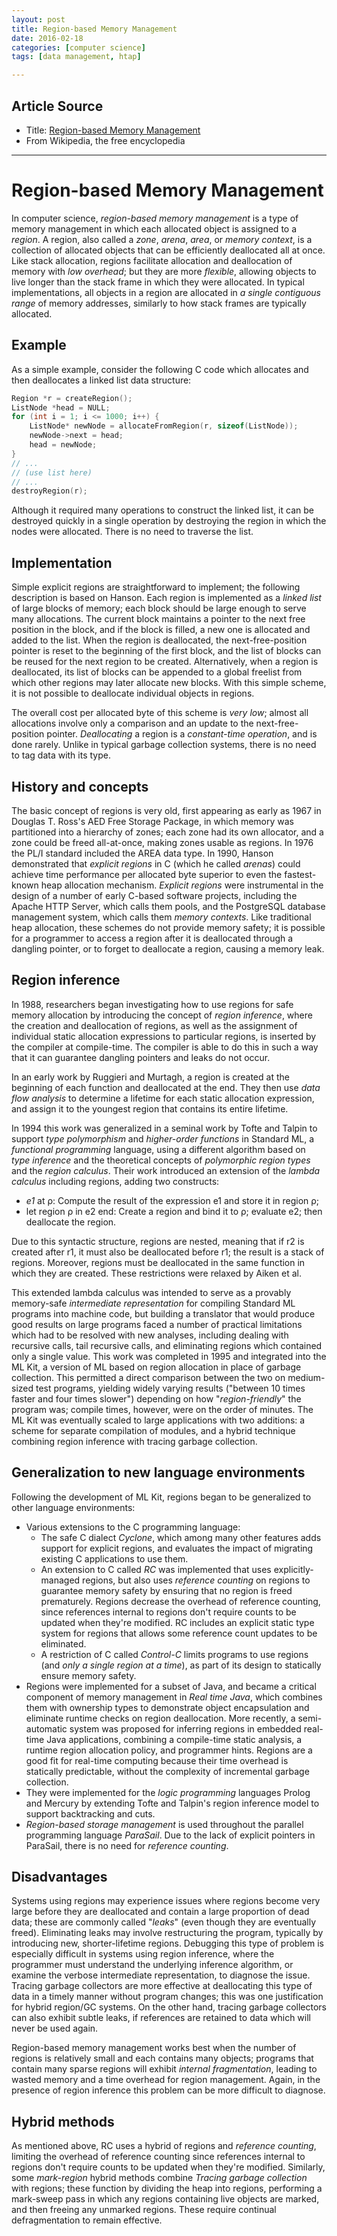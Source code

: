 ```yaml
---
layout: post
title: Region-based Memory Management
date: 2016-02-18
categories: [computer science]
tags: [data management, htap]

---
```


## Article Source
* Title: [Region-based Memory Management](https://en.wikipedia.org/wiki/Region-based_memory_management)
* From Wikipedia, the free encyclopedia

---

Region-based Memory Management
======================================

In computer science, *region-based memory management* is a type of memory management in which each allocated object is assigned to a *region*. A region, also called a *zone*, *arena*, *area*, or *memory context*, is a collection of allocated objects that can be efficiently deallocated all at once. Like stack allocation, regions facilitate allocation and deallocation of memory with *low overhead*; but they are more *flexible*, allowing objects to live longer than the stack frame in which they were allocated. In typical implementations, all objects in a region are allocated in *a single contiguous range* of memory addresses, similarly to how stack frames are typically allocated.

## Example

As a simple example, consider the following C code which allocates and then deallocates a linked list data structure:

```c
Region *r = createRegion();
ListNode *head = NULL;
for (int i = 1; i <= 1000; i++) {
    ListNode* newNode = allocateFromRegion(r, sizeof(ListNode));
    newNode->next = head;
    head = newNode;
}
// ...
// (use list here)
// ...
destroyRegion(r);
```

Although it required many operations to construct the linked list, it can be destroyed quickly in a single operation by destroying the region in which the nodes were allocated. There is no need to traverse the list.

## Implementation

Simple explicit regions are straightforward to implement; the following description is based on Hanson. Each region is implemented as a *linked list* of large blocks of memory; each block should be large enough to serve many allocations. The current block maintains a pointer to the next free position in the block, and if the block is filled, a new one is allocated and added to the list. When the region is deallocated, the next-free-position pointer is reset to the beginning of the first block, and the list of blocks can be reused for the next region to be created. Alternatively, when a region is deallocated, its list of blocks can be appended to a global freelist from which other regions may later allocate new blocks. With this simple scheme, it is not possible to deallocate individual objects in regions.

The overall cost per allocated byte of this scheme is *very low*; almost all allocations involve only a comparison and an update to the next-free-position pointer. *Deallocating* a region is a *constant-time operation*, and is done rarely. Unlike in typical garbage collection systems, there is no need to tag data with its type.

## History and concepts

The basic concept of regions is very old, first appearing as early as 1967 in Douglas T. Ross's AED Free Storage Package, in which memory was partitioned into a hierarchy of zones; each zone had its own allocator, and a zone could be freed all-at-once, making zones usable as regions. In 1976 the PL/I standard included the AREA data type. In 1990, Hanson demonstrated that *explicit regions* in C (which he called *arenas*) could achieve time performance per allocated byte superior to even the fastest-known heap allocation mechanism. *Explicit regions* were instrumental in the design of a number of early C-based software projects, including the Apache HTTP Server, which calls them pools, and the PostgreSQL database management system, which calls them *memory contexts*. Like traditional heap allocation, these schemes do not provide memory safety; it is possible for a programmer to access a region after it is deallocated through a dangling pointer, or to forget to deallocate a region, causing a memory leak.

## Region inference

In 1988, researchers began investigating how to use regions for safe memory allocation by introducing the concept of *region inference*, where the creation and deallocation of regions, as well as the assignment of individual static allocation expressions to particular regions, is inserted by the compiler at compile-time. The compiler is able to do this in such a way that it can guarantee dangling pointers and leaks do not occur.

In an early work by Ruggieri and Murtagh, a region is created at the beginning of each function and deallocated at the end. They then use *data flow analysis* to determine a lifetime for each static allocation expression, and assign it to the youngest region that contains its entire lifetime.

In 1994 this work was generalized in a seminal work by Tofte and Talpin to support *type polymorphism* and *higher-order functions* in Standard ML, a *functional programming* language, using a different algorithm based on *type inference* and the theoretical concepts of *polymorphic region types* and the *region calculus*. Their work introduced an extension of the *lambda calculus* including regions, adding two constructs:

* *e1* at ρ: Compute the result of the expression e1 and store it in region ρ;
* let region ρ in e2 end: Create a region and bind it to ρ; evaluate e2; then deallocate the region.

Due to this syntactic structure, regions are nested, meaning that if r2 is created after r1, it must also be deallocated before r1; the result is a stack of regions. Moreover, regions must be deallocated in the same function in which they are created. These restrictions were relaxed by Aiken et al.

This extended lambda calculus was intended to serve as a provably memory-safe *intermediate representation* for compiling Standard ML programs into machine code, but building a translator that would produce good results on large programs faced a number of practical limitations which had to be resolved with new analyses, including dealing with recursive calls, tail recursive calls, and eliminating regions which contained only a single value. This work was completed in 1995 and integrated into the ML Kit, a version of ML based on region allocation in place of garbage collection. This permitted a direct comparison between the two on medium-sized test programs, yielding widely varying results ("between 10 times faster and four times slower") depending on how "*region-friendly*" the program was; compile times, however, were on the order of minutes. The ML Kit was eventually scaled to large applications with two additions: a scheme for separate compilation of modules, and a hybrid technique combining region inference with tracing garbage collection.



## Generalization to new language environments

Following the development of ML Kit, regions began to be generalized to other language environments:

* Various extensions to the C programming language:
	* The safe C dialect *Cyclone*, which among many other features adds support for explicit regions, and evaluates the impact of migrating existing C applications to use them.
	* An extension to C called *RC* was implemented that uses explicitly-managed regions, but also uses *reference counting* on regions to guarantee memory safety by ensuring that no region is freed prematurely. Regions decrease the overhead of reference counting, since references internal to regions don't require counts to be updated when they're modified. RC includes an explicit static type system for regions that allows some reference count updates to be eliminated.
	* A restriction of C called *Control-C* limits programs to use regions (and *only a single region at a time*), as part of its design to statically ensure memory safety.
* Regions were implemented for a subset of Java, and became a critical component of memory management in *Real time Java*, which combines them with ownership types to demonstrate object encapsulation and eliminate runtime checks on region deallocation. More recently, a semi-automatic system was proposed for inferring regions in embedded real-time Java applications, combining a compile-time static analysis, a runtime region allocation policy, and programmer hints. Regions are a good fit for real-time computing because their time overhead is statically predictable, without the complexity of incremental garbage collection.
* They were implemented for the *logic programming* languages Prolog and Mercury by extending Tofte and Talpin's region inference model to support backtracking and cuts.
* *Region-based storage management* is used throughout the parallel programming language *ParaSail*. Due to the lack of explicit pointers in ParaSail, there is no need for *reference counting*.

## Disadvantages

Systems using regions may experience issues where regions become very large before they are deallocated and contain a large proportion of dead data; these are commonly called "*leaks*" (even though they are eventually freed). Eliminating leaks may involve restructuring the program, typically by introducing new, shorter-lifetime regions. Debugging this type of problem is especially difficult in systems using region inference, where the programmer must understand the underlying inference algorithm, or examine the verbose intermediate representation, to diagnose the issue. Tracing garbage collectors are more effective at deallocating this type of data in a timely manner without program changes; this was one justification for hybrid region/GC systems. On the other hand, tracing garbage collectors can also exhibit subtle leaks, if references are retained to data which will never be used again.

Region-based memory management works best when the number of regions is relatively small and each contains many objects; programs that contain many sparse regions will exhibit *internal fragmentation*, leading to wasted memory and a time overhead for region management. Again, in the presence of region inference this problem can be more difficult to diagnose.

## Hybrid methods

As mentioned above, RC uses a hybrid of regions and *reference counting*, limiting the overhead of reference counting since references internal to regions don't require counts to be updated when they're modified. Similarly, some *mark-region* hybrid methods combine *Tracing garbage collection* with regions; these function by dividing the heap into regions, performing a mark-sweep pass in which any regions containing live objects are marked, and then freeing any unmarked regions. These require continual defragmentation to remain effective.



















































